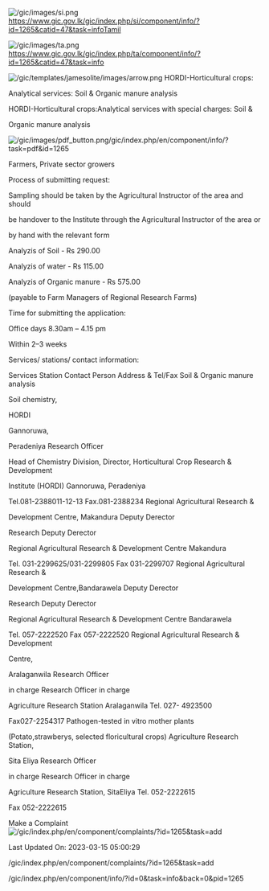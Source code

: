 <!-- Source: https://gic.gov.lk/gic/index.php/en/component/info/?id=1265&catid=47&task=info -->

![/gic/images/si.png](/gic/images/si.png)https://www.gic.gov.lk/gic/index.php/si/component/info/?id=1265&catid=47&task=infoTamil

![/gic/images/ta.png](/gic/images/ta.png)https://www.gic.gov.lk/gic/index.php/ta/component/info/?id=1265&catid=47&task=info

![/gic/templates/jamesolite/images/arrow.png](/gic/templates/jamesolite/images/arrow.png) HORDI-Horticultural crops:

Analytical services: Soil & Organic manure analysis

HORDI-Horticultural crops:Analytical services with special charges: Soil &

Organic manure analysis

![/gic/images/pdf_button.png](/gic/images/pdf_button.png)/gic/index.php/en/component/info/?task=pdf&id=1265

Farmers, Private sector growers

Process of submitting request:

Sampling should be taken by the Agricultural Instructor of the area and should

be handover to the Institute through the Agricultural Instructor of the area or

by hand with the relevant form

Analyzis of Soil - Rs 290.00

Analyzis of water - Rs 115.00

Analyzis of Organic manure - Rs 575.00

(payable to Farm Managers of Regional Research Farms)

Time for submitting the application:

Office days 8.30am – 4.15 pm

Within 2–3 weeks

Services/ stations/ contact information:

Services Station Contact Person Address & Tel/Fax Soil & Organic manure analysis

Soil chemistry,

HORDI

Gannoruwa,

Peradeniya Research Officer

Head of Chemistry Division, Director, Horticultural Crop Research & Development

Institute (HORDI) Gannoruwa, Peradeniya

Tel.081-2388011-12-13 Fax.081-2388234 Regional Agricultural Research &

Development Centre, Makandura Deputy Derector

Research Deputy Derector

Regional Agricultural Research & Development Centre Makandura

Tel. 031-2299625/031-2299805 Fax 031-2299707 Regional Agricultural Research &

Development Centre,Bandarawela Deputy Derector

Research Deputy Derector

Regional Agricultural Research & Development Centre Bandarawela

Tel. 057-2222520 Fax 057-2222520 Regional Agricultural Research & Development

Centre,

Aralaganwila Research Officer

in charge Research Officer in charge

Agriculture Research Station Aralaganwila Tel. 027- 4923500

Fax027-2254317 Pathogen-tested in vitro mother plants

(Potato,strawberys, selected floricultural crops) Agriculture Research Station,

Sita Eliya Research Officer

in charge Research Officer in charge

Agriculture Research Station, SitaEliya Tel. 052-2222615

Fax 052-2222615

Make a Complaint ![/gic/index.php/en/component/complaints/?id=1265&task=add](/gic/index.php/en/component/complaints/?id=1265&task=add)

Last Updated On: 2023-03-15 05:00:29

/gic/index.php/en/component/complaints/?id=1265&task=add

/gic/index.php/en/component/info/?id=0&task=info&back=0&pid=1265